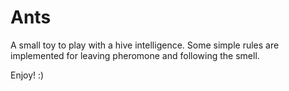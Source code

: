 Ants
====

A small toy to play with a hive intelligence. Some simple rules are implemented for leaving pheromone and following the smell.

Enjoy! :)



